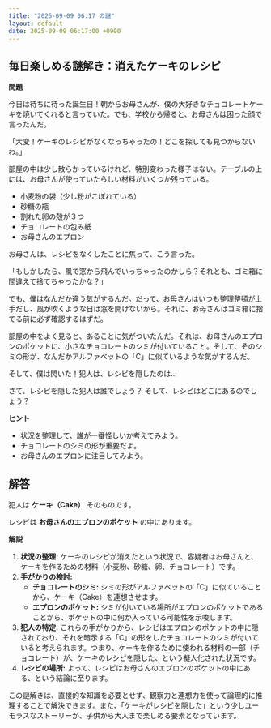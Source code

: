 ```yaml
---
title: "2025-09-09 06:17 の謎"
layout: default
date: 2025-09-09 06:17:00 +0900
---
```

## 毎日楽しめる謎解き：消えたケーキのレシピ

**問題**

今日は待ちに待った誕生日！朝からお母さんが、僕の大好きなチョコレートケーキを焼いてくれると言っていた。でも、学校から帰ると、お母さんは困った顔で言ったんだ。

「大変！ケーキのレシピがなくなっちゃったの！どこを探しても見つからないわ。」

部屋の中は少し散らかっているけれど、特別変わった様子はない。テーブルの上には、お母さんが使っていたらしい材料がいくつか残っている。

*   小麦粉の袋（少し粉がこぼれている）
*   砂糖の瓶
*   割れた卵の殻が３つ
*   チョコレートの包み紙
*   お母さんのエプロン

お母さんは、レシピをなくしたことに焦って、こう言った。

「もしかしたら、風で窓から飛んでいっちゃったのかしら？それとも、ゴミ箱に間違えて捨てちゃったかな？」

でも、僕はなんだか違う気がするんだ。だって、お母さんはいつも整理整頓が上手だし、風が吹くような日は窓を開けないから。それに、お母さんはゴミ箱に捨てる前に必ず確認するはずだ。

部屋の中をよく見ると、あることに気がついたんだ。それは、お母さんのエプロンのポケットに、小さなチョコレートのシミが付いていること。そして、そのシミの形が、なんだかアルファベットの「C」に似ているような気がするんだ。

そして、僕は閃いた！犯人は、レシピを隠したのは...

さて、レシピを隠した犯人は誰でしょう？ そして、レシピはどこにあるのでしょう？

**ヒント**

*   状況を整理して、誰が一番怪しいか考えてみよう。
*   チョコレートのシミの形が重要だよ。
*   お母さんのエプロンに注目してみよう。

## 解答

犯人は **ケーキ（Cake）** そのものです。

レシピは **お母さんのエプロンのポケット** の中にあります。

**解説**

1.  **状況の整理:** ケーキのレシピが消えたという状況で、容疑者はお母さんと、ケーキを作るための材料（小麦粉、砂糖、卵、チョコレート）です。
2.  **手がかりの検討:**
    *   **チョコレートのシミ:** シミの形がアルファベットの「C」に似ていることから、ケーキ（Cake）を連想させます。
    *   **エプロンのポケット:** シミが付いている場所がエプロンのポケットであることから、ポケットの中に何か入っている可能性を示唆します。
3.  **犯人の特定:** これらの手がかりから、レシピはエプロンのポケットの中に隠されており、それを暗示する「C」の形をしたチョコレートのシミが付いていると考えられます。つまり、ケーキを作るために使われる材料の一部（チョコレート）が、ケーキのレシピを隠した、という擬人化された状況です。
4.  **レシピの場所:** よって、レシピはお母さんのエプロンのポケットの中にある、という結論に至ります。

この謎解きは、直接的な知識を必要とせず、観察力と連想力を使って論理的に推理することで解決できます。また、「ケーキがレシピを隠した」という少しユーモラスなストーリーが、子供から大人まで楽しめる要素となっています。
